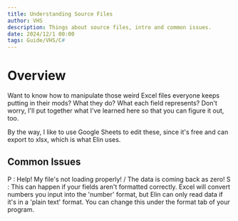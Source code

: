```yaml
---
title: Understanding Source Files
author: VHS
description: Things about source files, intro and common issues.
date: 2024/12/1 00:00
tags: Guide/VHS/C#
---
```


# Overview

Want to know how to manipulate those weird Excel files everyone keeps putting in their mods? What they do? What each field represents? Don't worry, I'll put together what I've learned here so that you can figure it out, too.

By the way, I like to use Google Sheets to edit these, since it's free and can export to xlsx, which is what Elin uses.

## Common Issues
P : Help! My file's not loading properly! / The data is coming back as zero!
S : This can happen if your fields aren't formatted correctly. Excel will convert numbers you input into the 'number' format, but Elin can only read data if it's in a 'plain text' format. You can change this under the format tab of your program.
